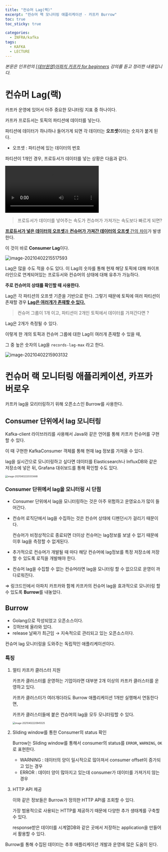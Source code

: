 ```yaml
---
title: "컨슈머 Lag(랙)"
excerpt: "컨슈머 랙 모니터링 애플리케이션 - 카프카 Burrow"
toc: true
toc_sticky: true

categories:
  - INFRA/kafka
tags:
  - KAFKA
  - LECTURE
---
```


*본문은 인프런의 [[데브원영]아파치 카프카 for beginners](https://www.inflearn.com/course/%EC%95%84%ED%8C%8C%EC%B9%98-%EC%B9%B4%ED%94%84%EC%B9%B4-%EC%9E%85%EB%AC%B8/lecture/67226?tab=note) 강의를 듣고 정리한 내용입니다.*





# 컨슈머 Lag(랙)

카프카 운영에 있어서 아주 중요한 모니터링 지표 중 하나이다.

카프카 프로듀서는 토픽의 파티션에 데이터를 넣는다.

파티션에 데이터가 하나하나 들어가게 되면 각 데이터는 **오프셋**이라는 숫자가 붙게 된다.

* 오프셋 : 파티션에 있는 데이터의 번호

파티션이 1개인 경우, 프로듀서가 데이터를 넣는 상황은 다음과 같다.

<video src="../../../Desktop/producer.mov"></video>



> 프로듀서가 데이터를 넣어주는 속도가 컨슈머가 가져가는 속도보다 빠르게 되면?

<u>**프로듀서가 넣은 데이터의 오프셋**과 **컨슈머가 가져간 데이터의 오프셋** 간의 차이</u>가 발생한다.

이 것이 바로 **Consumer Lag**이다.

![image-20210402215517593](/assets/images/INFRA/kafka/image-20210402215517593.png)

Lag은 많을 수도 적을 수도 있다. 이 Lag의 숫자를 통해 현재 해당 토픽에 대해 파이프라인으로 연계되어있는 프로듀서와 컨슈머의 상태에 대해 유추가 가능하다.

**주로 컨슈머의 상태를 확인할 때 사용한다.**



Lag은 각 파티션의 오프셋 기준을 기반으로 한다. 그렇기 때문에 토픽에 여러 파티션이 존재할 경우  **<u>Lag은 여러개가 존재할 수 있다.</u>**

> 컨슈머 그룹이 1개 이고, 파티션이 2개인 토픽에서 데이터를 가져간다면 ?

Lag은 2개가 측정될 수 있다.

이렇게 한 개의 토픽과 컨슈머 그룹에 대한 Lag이 여러개 존재할 수 있을 때, 

그 중 높은 숫자의 Lag을 `records-lag-max` 라고 한다.

![image-20210402215903132](/assets/images/INFRA/kafka/image-20210402215903132.png)

# 컨슈머 랙 모니터링 애플리케이션, 카프카 버로우

카프카 lag을 모리터링하기 위해 오픈소스인 Burrow를 사용한다.

## Consumer 단위에서 lag 모니터링

Kafka-client 라이브러리를 사용해서 Java와 같은 언어를 통해 카프카 컨슈머를 구현할 수 있다.

이 때 구현한 KafkaConsumer 객체를 통해 현재 lag 정보를 가져올 수 있다.

lag을 실시간으로 모니터링하고 싶다면 데이터를 Elasticsearch나 InfluxDB와 같은 저장소에 넣은 뒤, Grafana 대쉬보드를 통해 확인할 수도 있다.

<img src="/assets/images/INFRA/kafka/image-20210402220333448.png" alt="image-20210402220333448" style="zoom:50%;" />

### Consumer 단위에서 lag을 모니터링 시 단점

* Consumer 단위에서 lag을 모니터링하는 것은 아주 위험하고 운영요소가 많이 들어간다.

* 컨슈머 로직단에서 lag을 수집하는 것은 컨슈머 상태에 디펜던시가 걸리기 때문이다.

  컨슈머가 비정상적으로 종료되면 더이상 컨슈머는 lag정보를 보낼 수 없기 때문에 이후 lag을 측정할 수 없게된다.

* 추가적으로 컨슈머가 개발될 때 마다 해당 컨슈머에 lag정보를 특정 저장소에 저장할 수 있도록 로직을 개발해야 한다.
* 컨슈머 lag을 수집할 수 없는 컨슈머라면 lag을 모니터링 할 수 없으므로 운영이 까다로워진다.

⇒ 링크드인에서 아파치 카프카와 함께 카프카의 컨슈머 lag을 효과적으로 모니터링 할 수 있도록 **Burrow**를 내놓았다.



## Burrow

* Golang으로 작성되었고 오픈소스이다.
* 깃허브에 올라와 있다.
* release 날짜가 최근임 → 지속적으로 관리되고 있는 오픈소스이다.



컨슈머 lag 모니터링을 도와주는 독립적인 애플리케이션이다.

### 특징

1. 멀티 카프카 클러스터 지원

   카프카 클러스터를 운영하는 기업이라면 대부분 2개 이상의 카프카 클러스터를 운영하고 있다.

   카프카 클러스터가 여러개더라도 Burrow 애플리케이션 1개만 실행해서 연동한다면, 

   카프카 클러스터들에 붙은 컨슈머의 lag을 모두 모니터링할 수 있다.

   <img src="/assets/images/INFRA/kafka/image-20210402220945325.png" alt="image-20210402220945325" style="zoom:50%;" />

2. Sliding window를 통한 Consumer의 status 확인

   Burrow는 Sliding window를 통해서 consumer의 status를 `ERROR`, `WARNING`, `OK` 로 표현한다.

   * WARNING : 데이터의 양이 일시적으로 많아져서 consumer offset이 증가되고 있는 경우
   * ERROR : 데이터 양이 많아지고 있는데 consumer가 데이터를 가져가지 않는 경우

3. HTTP API 제공

   이와 같은 정보들은 Burrow가 정의한 HTTP API를 조회할 수 있다.

   가장 범용적으로 사용되는 HTTP를 제공하기 때문에 다양한 추가 생태계를 구축할 수 있다.

   response받은 데이터를 시계열DB와 같은 곳에서 저장하는 application을 만들어서 활용할 수 있다.

Burrow를 통해 수집된 데이터는 추후 애플리케이션 개발과 운영에 많은 도움이 된다.


